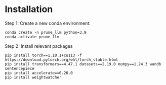 # Installation  
Step 1: Create a new conda environment:
```
conda create -n prune_llm python=3.9
conda activate prune_llm
```
Step 2: Install relevant packages
```
pip install torch==1.10.1+cu113 -f https://download.pytorch.org/whl/torch_stable.html
pip install transformers==4.47.1 datasets==2.19.0 numpy==1.24.3 wandb sentencepiece
pip install accelerate==0.26.0
pip install weightwatcher

```